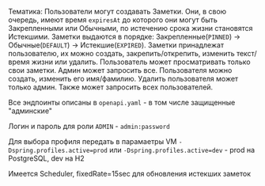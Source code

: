 Тематика: Пользователи могут создавать Заметки. Они, в свою очередь, имеют время `expiresAt` до которого они могут быть Закрепленными или Обычными, по истечению срока жизни становятся Истекшими.
Заметки выдаются в порядке: Закрепленные(`PINNED`) -> Обычные(`DEFAULT`) -> Истекшие(`EXPIRED`).
Заметки принадлежат пользователю, их можно создать, закрепить/открепить, изменить текст/время жизни или удалить.
Пользователь может просматривать только свои заметки. Админ может запросить все.
Пользователя можно создать, изменить его имя/фамилию. Удалить пользователя может только админ. Также может запросить всех пользователей.

Все эндпоинты описаны в `openapi.yaml` - в том числе защищенные "админские"

Логин и пароль для роли `ADMIN` - `admin:password`

Для выбора профиля передать в парамаетры VM `-Dspring.profiles.active=prod` или `-Dspring.profiles.active=dev` - prod на PostgreSQL, dev на H2

Имеется Scheduler, fixedRate=15sec для обновления истекших заметок
